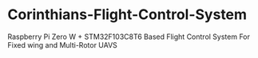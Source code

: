 # Corinthians-Flight-Control-System
Raspberry Pi Zero W + STM32F103C8T6 Based Flight Control System For Fixed wing and Multi-Rotor UAVS
